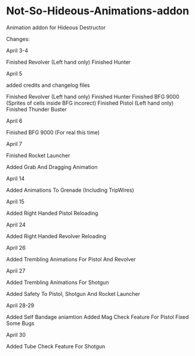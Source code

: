 # Not-So-Hideous-Animations-addon
Animation addon for Hideous Destructor

Changes:

April 3-4

Finished Revolver (Left hand only)
Finished Hunter

April 5

added credits and changelog files

Finished Revolver (Left hand only)
Finished Hunter
Finished BFG 9000 (Sprites of cells inside BFG incorect)
Finished Pistol (Left hand only)
Finished Thunder Buster

April 6

Finished BFG 9000 (For real this time)

April 7

Finished Rocket Launcher

Added Grab And Dragging Animation

April 14

Added Animations To Grenade (Including TripWires)

April 15

Added Right Handed Pistol Reloading

April 24

Added Right Handed Revolver Reloading

April 26

Added Trembling Animations For Pistol And Revolver

April 27

Added Trembling Animations For Shotgun

Added Safety To Pistol, Shotgun And Rocket Launcher

April 28-29

Added Self Bandage aniamtion
Added Mag Check Feature For Pistol
Fixed Some Bugs

April 30

Added Tube Check Feature For Shotgun

